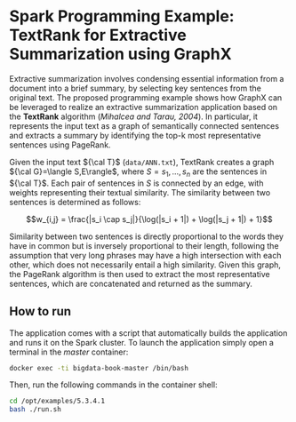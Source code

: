# Spark Programming Example: TextRank for Extractive Summarization using GraphX

Extractive summarization involves condensing essential information from a document into a brief summary, by selecting key sentences from the original text. The proposed programming example shows how GraphX can be leveraged to realize an extractive summarization application based on the **TextRank** algorithm (_Mihalcea and Tarau, 2004_).
In particular, it represents the input text as a graph of semantically connected sentences and extracts a summary by identifying the top-k most representative sentences using PageRank.

Given the input text ${\cal T}$ (```data/ANN.txt```), TextRank creates a graph ${\cal G}=\langle S,E\rangle$, where $S=s_1, \dots,s_n$ are the sentences in ${\cal T}$. Each pair of sentences in $S$ is connected by an edge, with weights representing their textual similarity. The similarity between two sentences is determined as follows:

$$w_{i,j} = \frac{|s_i \cap s_j|}{\log(|s_i + 1|) + \log(|s_j + 1|) + 1}$$

Similarity between two sentences is directly proportional to the words they have in common but is inversely proportional to their length, following the assumption that very long phrases may have a high intersection with each other, which does not necessarily entail a high similarity.
Given this graph, the PageRank algorithm is then used to extract the most representative sentences, which are concatenated and returned as the summary.


## How to run

The application comes with a script that automatically builds the
application and runs it on the Spark cluster.
To launch the application simply open a terminal in the _master_ container:

```bash
docker exec -ti bigdata-book-master /bin/bash
```

Then, run the following commands in the container shell:
```bash
cd /opt/examples/5.3.4.1
bash ./run.sh
```